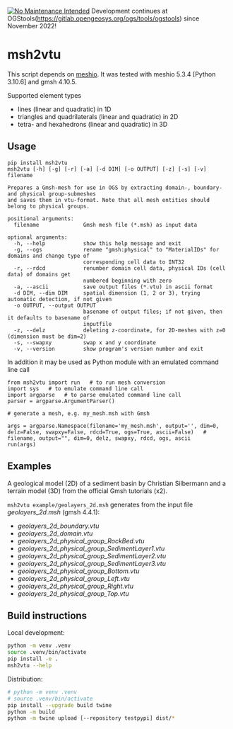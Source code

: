 [![No Maintenance Intended](http://unmaintained.tech/badge.svg)](http://unmaintained.tech/)
Development continues at OGStools(https://gitlab.opengeosys.org/ogs/tools/ogstools) since November 2022!

# msh2vtu

This script depends on [meshio](https://github.com/nschloe/meshio).
It was tested with meshio 5.3.4 [Python 3.10.6] and gmsh 4.10.5.

Supported element types

- lines (linear and quadratic) in 1D
- triangles and quadrilaterals (linear and quadratic) in 2D
- tetra- and hexahedrons (linear and quadratic) in 3D

## Usage

```
pip install msh2vtu
msh2vtu [-h] [-g] [-r] [-a] [-d DIM] [-o OUTPUT] [-z] [-s] [-v] filename

Prepares a Gmsh-mesh for use in OGS by extracting domain-, boundary- and physical group-submeshes
and saves them in vtu-format. Note that all mesh entities should belong to physical groups.

positional arguments:
  filename              Gmsh mesh file (*.msh) as input data

optional arguments:
  -h, --help            show this help message and exit
  -g, --ogs             rename "gmsh:physical" to "MaterialIDs" for domains and change type of
                        corresponding cell data to INT32
  -r, --rdcd            renumber domain cell data, physical IDs (cell data) of domains get
                        numbered beginning with zero
  -a, --ascii           save output files (*.vtu) in ascii format
  -d DIM, --dim DIM     spatial dimension (1, 2 or 3), trying automatic detection, if not given
  -o OUTPUT, --output OUTPUT
                        basename of output files; if not given, then it defaults to basename of
                        inputfile
  -z, --delz            deleting z-coordinate, for 2D-meshes with z=0 (dimension must be dim=2)
  -s, --swapxy          swap x and y coordinate
  -v, --version         show program's version number and exit

```
In addition it may be used as Python module with an emulated command line call
```
from msh2vtu import run   # to run mesh conversion
import sys   # to emulate command line call
import argparse   # to parse emulated command line call
parser = argparse.ArgumentParser()

# generate a mesh, e.g. my_mesh.msh with Gmsh

args = argparse.Namespace(filename='my_mesh.msh', output='', dim=0, delz=False, swapxy=False, rdcd=True, ogs=True, ascii=False)   # filename, output="", dim=0, delz, swapxy, rdcd, ogs, ascii
run(args)
```

## Examples

A geological model (2D) of a sediment basin by Christian Silbermann and a terrain model (3D) from the official Gmsh tutorials (x2).

``msh2vtu example/geolayers_2d.msh`` generates from the input file *geolayers_2d.msh* (gmsh 4.4.1):

- *geolayers_2d_boundary.vtu*
- *geolayers_2d_domain.vtu*
- *geolayers_2d_physical_group_RockBed.vtu*
- *geolayers_2d_physical_group_SedimentLayer1.vtu*
- *geolayers_2d_physical_group_SedimentLayer2.vtu*
- *geolayers_2d_physical_group_SedimentLayer3.vtu*
- *geolayers_2d_physical_group_Bottom.vtu*  
- *geolayers_2d_physical_group_Left.vtu*
- *geolayers_2d_physical_group_Right.vtu*
- *geolayers_2d_physical_group_Top.vtu*

## Build instructions

Local development:

```bash
python -m venv .venv
source .venv/bin/activate
pip install -e .
msh2vtu --help
```

Distribution:

```bash
# python -m venv .venv
# source .venv/bin/activate
pip install --upgrade build twine
python -m build
python -m twine upload [--repository testpypi] dist/*
```
